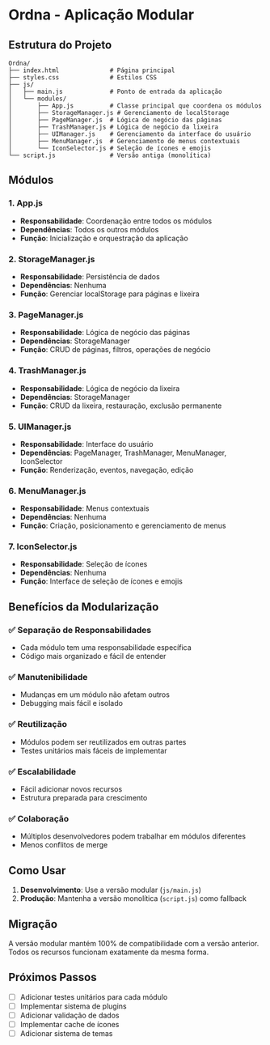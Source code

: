 # Ordna - Aplicação Modular

## Estrutura do Projeto

```
Ordna/
├── index.html              # Página principal
├── styles.css              # Estilos CSS
├── js/
│   ├── main.js             # Ponto de entrada da aplicação
│   └── modules/
│       ├── App.js          # Classe principal que coordena os módulos
│       ├── StorageManager.js # Gerenciamento de localStorage
│       ├── PageManager.js  # Lógica de negócio das páginas
│       ├── TrashManager.js # Lógica de negócio da lixeira
│       ├── UIManager.js    # Gerenciamento da interface do usuário
│       ├── MenuManager.js  # Gerenciamento de menus contextuais
│       └── IconSelector.js # Seleção de ícones e emojis
└── script.js               # Versão antiga (monolítica)
```

## Módulos

### 1. App.js
- **Responsabilidade**: Coordenação entre todos os módulos
- **Dependências**: Todos os outros módulos
- **Função**: Inicialização e orquestração da aplicação

### 2. StorageManager.js
- **Responsabilidade**: Persistência de dados
- **Dependências**: Nenhuma
- **Função**: Gerenciar localStorage para páginas e lixeira

### 3. PageManager.js
- **Responsabilidade**: Lógica de negócio das páginas
- **Dependências**: StorageManager
- **Função**: CRUD de páginas, filtros, operações de negócio

### 4. TrashManager.js
- **Responsabilidade**: Lógica de negócio da lixeira
- **Dependências**: StorageManager
- **Função**: CRUD da lixeira, restauração, exclusão permanente

### 5. UIManager.js
- **Responsabilidade**: Interface do usuário
- **Dependências**: PageManager, TrashManager, MenuManager, IconSelector
- **Função**: Renderização, eventos, navegação, edição

### 6. MenuManager.js
- **Responsabilidade**: Menus contextuais
- **Dependências**: Nenhuma
- **Função**: Criação, posicionamento e gerenciamento de menus

### 7. IconSelector.js
- **Responsabilidade**: Seleção de ícones
- **Dependências**: Nenhuma
- **Função**: Interface de seleção de ícones e emojis

## Benefícios da Modularização

### ✅ **Separação de Responsabilidades**
- Cada módulo tem uma responsabilidade específica
- Código mais organizado e fácil de entender

### ✅ **Manutenibilidade**
- Mudanças em um módulo não afetam outros
- Debugging mais fácil e isolado

### ✅ **Reutilização**
- Módulos podem ser reutilizados em outras partes
- Testes unitários mais fáceis de implementar

### ✅ **Escalabilidade**
- Fácil adicionar novos recursos
- Estrutura preparada para crescimento

### ✅ **Colaboração**
- Múltiplos desenvolvedores podem trabalhar em módulos diferentes
- Menos conflitos de merge

## Como Usar

1. **Desenvolvimento**: Use a versão modular (`js/main.js`)
2. **Produção**: Mantenha a versão monolítica (`script.js`) como fallback

## Migração

A versão modular mantém 100% de compatibilidade com a versão anterior. Todos os recursos funcionam exatamente da mesma forma.

## Próximos Passos

- [ ] Adicionar testes unitários para cada módulo
- [ ] Implementar sistema de plugins
- [ ] Adicionar validação de dados
- [ ] Implementar cache de ícones
- [ ] Adicionar sistema de temas 